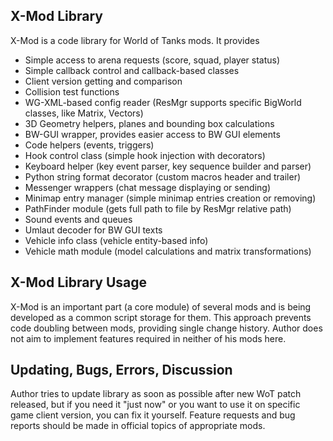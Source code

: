 ## X-Mod Library

X-Mod is a code library for World of Tanks mods. It provides

* Simple access to arena requests (score, squad, player status)
* Simple callback control and callback-based classes
* Client version getting and comparison
* Collision test functions
* WG-XML-based config reader (ResMgr supports specific BigWorld classes, like Matrix, Vectors)
* 3D Geometry helpers, planes and bounding box calculations
* BW-GUI wrapper, provides easier access to BW GUI elements
* Code helpers (events, triggers)
* Hook control class (simple hook injection with decorators)
* Keyboard helper (key event parser, key sequence builder and parser)
* Python string format decorator (custom macros header and trailer)
* Messenger wrappers (chat message displaying or sending)
* Minimap entry manager (simple minimap entries creation or removing)
* PathFinder module (gets full path to file by ResMgr relative path)
* Sound events and queues
* Umlaut decoder for BW GUI texts
* Vehicle info class (vehicle entity-based info)
* Vehicle math module (model calculations and matrix transformations)

## X-Mod Library Usage

X-Mod is an important part (a core module) of several mods and is being developed as a common script storage for them. This approach prevents code doubling between mods, providing single change history. Author does not aim to implement features required in neither of his mods here.

## Updating, Bugs, Errors, Discussion

Author tries to update library as soon as possible after new WoT patch released, but if you need it "just now" or you want to use it on specific game client version, you can fix it yourself. Feature requests and bug reports should be made in official topics of appropriate mods.
